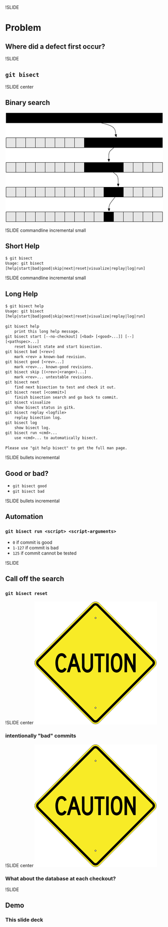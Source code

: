 !SLIDE
# Problem
## Where did a defect first occur?

!SLIDE
## `git bisect`

!SLIDE center
## Binary search
![binary search](images/binary_search.png)

!SLIDE commandline incremental small
## Short Help

    $ git bisect
    Usage: git bisect [help|start|bad|good|skip|next|reset|visualize|replay|log|run]

!SLIDE commandline incremental small
## Long Help

    $ git bisect help
    Usage: git bisect [help|start|bad|good|skip|next|reset|visualize|replay|log|run]

    git bisect help
    	print this long help message.
    git bisect start [--no-checkout] [<bad> [<good>...]] [--] [<pathspec>...]
    	reset bisect state and start bisection.
    git bisect bad [<rev>]
    	mark <rev> a known-bad revision.
    git bisect good [<rev>...]
    	mark <rev>... known-good revisions.
    git bisect skip [(<rev>|<range>)...]
    	mark <rev>... untestable revisions.
    git bisect next
    	find next bisection to test and check it out.
    git bisect reset [<commit>]
    	finish bisection search and go back to commit.
    git bisect visualize
    	show bisect status in gitk.
    git bisect replay <logfile>
    	replay bisection log.
    git bisect log
    	show bisect log.
    git bisect run <cmd>...
    	use <cmd>... to automatically bisect.

    Please use "git help bisect" to get the full man page.

!SLIDE bullets incremental
## Good or bad?

* `git bisect good`
* `git bisect bad`

!SLIDE bullets incremental
## Automation
### `git bisect run <script> <script-arguments>`

* `0` if commit is good
* `1-127` if commit is bad
* `125` if commit cannot be tested

!SLIDE
## Call off the search
### `git bisect reset`

!SLIDE center
![caution](images/caution.png)
### intentionally "bad" commits

!SLIDE center
![caution](images/caution.png)
### What about the database at each checkout?

!SLIDE
## Demo
### This slide deck

